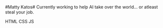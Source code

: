 #Matty Katos#
Currently working to help AI take over the world... or atleast steal your job.

HTML CSS JS

<!---
MattyKatos/MattyKatos is a ✨ special ✨ repository because its `README.md` (this file) appears on your GitHub profile.
You can click the Preview link to take a look at your changes.
--->
